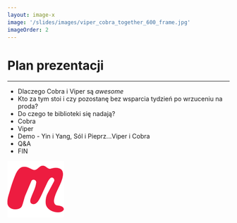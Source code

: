 ```yaml
---
layout: image-x
image: '/slides/images/viper_cobra_together_600_frame.jpg'
imageOrder: 2
---
```


# Plan prezentacji

***

- Dlaczego Cobra i Viper są *awesome*
- Kto za tym stoi i czy pozostanę bez wsparcia tydzień po wrzuceniu na proda?
- Do czego te biblioteki się nadają?
- Cobra
- Viper
- Demo - Yin i Yang, Sól i Pieprz...Viper i Cobra
- Q&A
- FIN

<!-- Copy this block for every slide -->
<BarBottom  title="Goat - Poznań Go Devs #7">
  <Item text="Meetup">
    <a href="https://www.meetup.com/pl-PL/goat-poznan-go-devs/"><img src="/images/meetup-icon.svg" class="w-5"/></a>
  </Item>
</BarBottom>